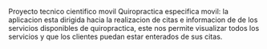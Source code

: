 Proyecto tecnico cientifico movil
Quiropractica especifica movil: la aplicacion esta dirigida hacia la realizacion de citas e informacion de de los servicios disponibles de quiropractica, este nos permite visualizar todos los servicios y que los clientes puedan 
estar enterados de sus citas.
